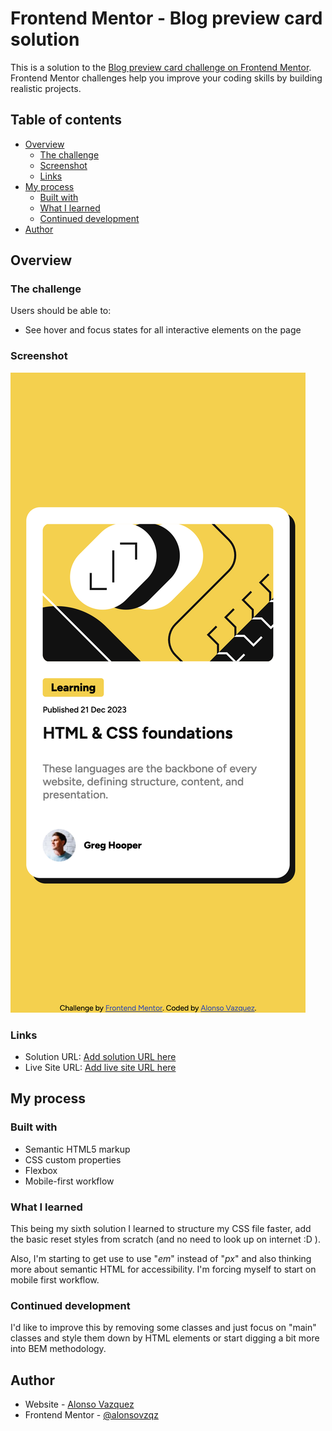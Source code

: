 # Frontend Mentor - Blog preview card solution

This is a solution to the [Blog preview card challenge on Frontend Mentor](https://www.frontendmentor.io/challenges/blog-preview-card-ckPaj01IcS). Frontend Mentor challenges help you improve your coding skills by building realistic projects. 

## Table of contents

- [Overview](#overview)
  - [The challenge](#the-challenge)
  - [Screenshot](#screenshot)
  - [Links](#links)
- [My process](#my-process)
  - [Built with](#built-with)
  - [What I learned](#what-i-learned)
  - [Continued development](#continued-development)
- [Author](#author)


## Overview

### The challenge

Users should be able to:

- See hover and focus states for all interactive elements on the page

### Screenshot

![](./screenshot.png)

### Links

- Solution URL: [Add solution URL here](https://your-solution-url.com)
- Live Site URL: [Add live site URL here](https://your-live-site-url.com)

## My process

### Built with

- Semantic HTML5 markup
- CSS custom properties
- Flexbox
- Mobile-first workflow

### What I learned

This being my sixth solution I learned to structure my CSS file faster, add the basic reset styles from scratch (and no need to look up on internet :D ).

Also, I'm starting to get use to use "*em*" instead of "*px*" and also thinking more about semantic HTML for accessibility. I'm forcing myself to start on mobile first workflow.


### Continued development

I'd like to improve this by removing some classes and just focus on "main" classes and style them down by HTML elements or start digging a bit more into BEM methodology.

## Author

- Website - [Alonso Vazquez](https://github.com/alonsovzqz)
- Frontend Mentor - [@alonsovzqz](https://www.frontendmentor.io/profile/alonsovzqz)

